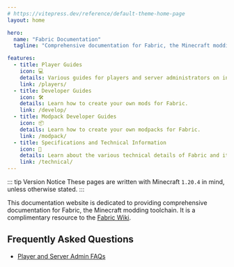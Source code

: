 ```yaml
---
# https://vitepress.dev/reference/default-theme-home-page
layout: home

hero:
  name: "Fabric Documentation"
  tagline: "Comprehensive documentation for Fabric, the Minecraft modding toolchain."

features:
  - title: Player Guides
    icon: 💻
    details: Various guides for players and server administrators on installing and using Fabric.
    link: /players/
  - title: Developer Guides
    icon: 🛠
    details: Learn how to create your own mods for Fabric.
    link: /develop/
  - title: Modpack Developer Guides
    icon: 📦
    details: Learn how to create your own modpacks for Fabric.
    link: /modpack/
  - title: Specifications and Technical Information
    icon: 📖
    details: Learn about the various technical details of Fabric and its toolchain.
    link: /technical/
---
```


<div class="vp-doc homepage-container">

::: tip Version Notice
These pages are written with Minecraft `1.20.4` in mind, unless otherwise stated.
:::

This documentation website is dedicated to providing comprehensive documentation for Fabric, the Minecraft modding toolchain. It is a complimentary resource to the [Fabric Wiki](https://fabricmc.net/wiki).

## Frequently Asked Questions

- [Player and Server Admin FAQs](/players/faq.md)
<!-- Uncomment when ready. -->
<!-- - [Mod Developer FAQs](/develop/faq.md)
- [Technical FAQs](/technical/faq.md) -->

</div>
